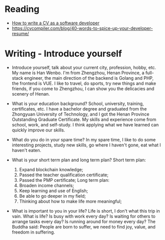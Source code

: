 # Reading

 - [How to write a CV as a software developer](https://learnitmyway.medium.com/how-to-write-a-cv-as-a-software-developer-8841a79f8458)
 - https://cvcompiler.com/blog/40-words-to-spice-up-your-developer-resume/



# Writing - Introduce yourself

- Introduce yourself, talk about your current city, profession, hobby, etc.
  My name is Han Wenbo. I'm from Zhengzhou, Henan Province, a full-stack engineer, the main direction of the backend is Golang and PHP, the frontend is VUE. I like to travel, do sports, try new things and make friends, if you come to Zhengzhou, I can show you the delicacies and scenery of Henan.

- What is your education background? School, university, training, certificates, etc.
  I have a bachelor degree and graduated from the Zhongyuan University of Technology, and I got the Henan Province Outstanding Graduate Certificate. My skills and experience come from school, work, and self-study. I think applying what we have learned can quickly improve our skills.

- What do you do in your spare time?
  In my spare time, I like to do some interesting projects, study new skills, go where I haven't gone, eat what I haven't eaten.

- What is your short term plan and long term plan?
  Short term plan: 
  1. Expand blockchain knowledge;
  2. Passed the teacher qualification certificate;
  3. Passed the PMP certificate;
  Long term plan:
  1. Broaden income channels;
  2. Keep learning and use of English;
  3. Be able to go deeper in my field;
  4. Thinking about how to make life more meaningful;

- What is important to you in your life?
  Life is short, I don't what this trip in vain. What is life? Is busy with work every day? Is waiting for others to arrange tasks every day? Is running around for money every day? The Buddha said: People are born to suffer, we need to find joy, value, and freedom in suffering.
